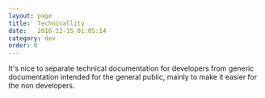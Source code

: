 ```yaml
---
layout: page
title:  Technicallity
date:   2016-12-15 01:05:14
category: dev
order: 0
---
```


It's nice to separate technical documentation for developers from generic documentation intended for the general public, mainly to make it easier for the non developers.
